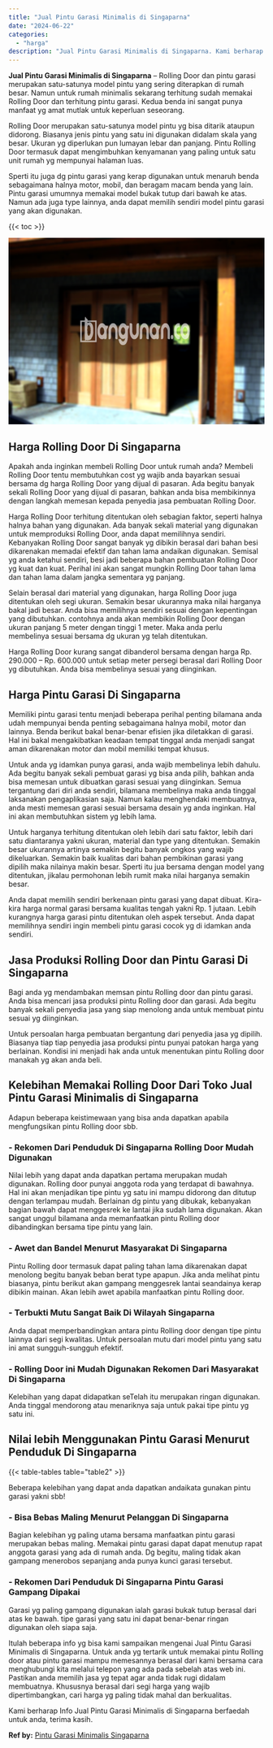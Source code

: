 ```yaml
---
title: "Jual Pintu Garasi Minimalis di Singaparna"
date: "2024-06-22"
categories: 
  - "harga"
description: "Jual Pintu Garasi Minimalis di Singaparna. Kami berharap Info Jual Pintu Garasi Minimalis di Singaparna berfaedah untuk anda, terima kasih...."
---
```


**Jual Pintu Garasi Minimalis di Singaparna** – Rolling Door dan pintu garasi merupakan satu-satunya model pintu yang sering diterapkan di rumah besar. Namun untuk rumah minimalis sekarang terhitung sudah memakai Rolling Door dan terhitung pintu garasi. Kedua benda ini sangat punya manfaat yg amat mutlak untuk keperluan seseorang.

Rolling Door merupakan satu-satunya model pintu yg bisa ditarik ataupun didorong. Biasanya jenis pintu yang satu ini digunakan didalam skala yang besar. Ukuran yg diperlukan pun lumayan lebar dan panjang. Pintu Rolling Door termasuk dapat mengimbuhkan kenyamanan yang paling untuk satu unit rumah yg mempunyai halaman luas.

Sperti itu juga dg pintu garasi yang kerap digunakan untuk menaruh benda sebagaimana halnya motor, mobil, dan beragam macam benda yang lain. Pintu garasi umumnya memakai model bukak tutup dari bawah ke atas. Namun ada juga type lainnya, anda dapat memilih sendiri model pintu garasi yang akan digunakan.

{{< toc >}}

![Jual Pintu Garasi Minimalis di Singaparna](/images/pintu-garasi-61.png)

## Harga Rolling Door Di Singaparna

Apakah anda inginkan membeli Rolling Door untuk rumah anda? Membeli Rolling Door tentu membutuhkan cost yg wajib anda bayarkan sesuai bersama dg harga Rolling Door yang dijual di pasaran. Ada begitu banyak sekali Rolling Door yang dijual di pasaran, bahkan anda bisa membikinnya dengan langkah memesan kepada penyedia jasa pembuatan Rolling Door.

Harga Rolling Door terhitung ditentukan oleh sebagian faktor, seperti halnya halnya bahan yang digunakan. Ada banyak sekali material yang digunakan untuk memproduksi Rolling Door, anda dapat memilihnya sendiri. Kebanyakan Rolling Door sangat banyak yg dibikin berasal dari bahan besi dikarenakan memadai efektif dan tahan lama andaikan digunakan. Semisal yg anda ketahui sendiri, besi jadi beberapa bahan pembuatan Rolling Door yg kuat dan kuat. Perihal ini akan sangat mungkin Rolling Door tahan lama dan tahan lama dalam jangka sementara yg panjang.

Selain berasal dari material yang digunakan, harga Rolling Door juga ditentukan oleh segi ukuran. Semakin besar ukurannya maka nilai harganya bakal jadi besar. Anda bisa memilihnya sendiri sesuai dengan kepentingan yang dibutuhkan. contohnya anda akan membikin Rolling Door dengan ukuran panjang 5 meter dengan tinggi 1 meter. Maka anda perlu membelinya sesuai bersama dg ukuran yg telah ditentukan.

Harga Rolling Door kurang sangat dibanderol bersama dengan harga Rp. 290.000 – Rp. 600.000 untuk setiap meter persegi berasal dari Rolling Door yg dibutuhkan. Anda bisa membelinya sesuai yang diinginkan.

## Harga Pintu Garasi Di Singaparna

Memiliki pintu garasi tentu menjadi beberapa perihal penting bilamana anda udah mempunyai benda penting sebagaimana halnya mobil, motor dan lainnya. Benda berikut bakal benar-benar efisien jika diletakkan di garasi. Hal ini bakal mengakibatkan keadaan tempat tinggal anda menjadi sangat aman dikarenakan motor dan mobil memiliki tempat khusus.

Untuk anda yg idamkan punya garasi, anda wajib membelinya lebih dahulu. Ada begitu banyak sekali pembuat garasi yg bisa anda pilih, bahkan anda bisa memesan untuk dibuatkan garasi sesuai yang diinginkan. Semua tergantung dari diri anda sendiri, bilamana membelinya maka anda tinggal laksanakan pengaplikasian saja. Namun kalau menghendaki membuatnya, anda mesti memesan garasi sesuai bersama desain yg anda inginkan. Hal ini akan membutuhkan sistem yg lebih lama.

Untuk harganya terhitung ditentukan oleh lebih dari satu faktor, lebih dari satu diantaranya yakni ukuran, material dan type yang ditentukan. Semakin besar ukurannya artinya semakin begitu banyak ongkos yang wajib dikeluarkan. Semakin baik kualitas dari bahan pembikinan garasi yang dipilih maka nilainya makin besar. Sperti itu jua bersama dengan model yang ditentukan, jikalau permohonan lebih rumit maka nilai harganya semakin besar.

Anda dapat memilih sendiri berkenaan pintu garasi yang dapat dibuat. Kira-kira harga normal garasi bersama kualitas tengah yakni Rp. 1 jutaan. Lebih kurangnya harga garasi pintu ditentukan oleh aspek tersebut. Anda dapat memilihnya sendiri ingin membeli pintu garasi cocok yg di idamkan anda sendiri.

## Jasa Produksi Rolling Door dan Pintu Garasi Di Singaparna

Bagi anda yg mendambakan memsan pintu Rolling door dan pintu garasi. Anda bisa mencari jasa produksi pintu Rolling door dan garasi. Ada begitu banyak sekali penyedia jasa yang siap menolong anda untuk membuat pintu sesuai yg diinginkan.

Untuk persoalan harga pembuatan bergantung dari penyedia jasa yg dipilih. Biasanya tiap tiap penyedia jasa produksi pintu punyai patokan harga yang berlainan. Kondisi ini menjadi hak anda untuk menentukan pintu Rolling door manakah yg akan anda beli.

## Kelebihan Memakai Rolling Door Dari Toko Jual Pintu Garasi Minimalis di Singaparna

Adapun beberapa keistimewaan yang bisa anda dapatkan apabila mengfungsikan pintu Rolling door sbb.

### \- Rekomen Dari Penduduk Di Singaparna Rolling Door Mudah Digunakan

Nilai lebih yang dapat anda dapatkan pertama merupakan mudah digunakan. Rolling door punyai anggota roda yang terdapat di bawahnya. Hal ini akan menjadikan tipe pintu yg satu ini mampu didorong dan ditutup dengan terlampau mudah. Berlainan dg pintu yang dibukak, kebanyakan bagian bawah dapat menggesrek ke lantai jika sudah lama digunakan. Akan sangat unggul bilamana anda memanfaatkan pintu Rolling door dibandingkan bersama tipe pintu yang lain.

### \- Awet dan Bandel Menurut Masyarakat Di Singaparna

Pintu Rolling door termasuk dapat paling tahan lama dikarenakan dapat menolong begitu banyak beban berat type apapun. Jika anda melihat pintu biasanya, pintu berikut akan gampang menggesrek lantai seandainya kerap dibikin mainan. Akan lebih awet apabila manfaatkan pintu Rolling door.

### \- Terbukti Mutu Sangat Baik Di Wilayah Singaparna

Anda dapat memperbandingkan antara pintu Rolling door dengan tipe pintu lainnya dari segi kwalitas. Untuk persoalan mutu dari model pintu yang satu ini amat sungguh-sungguh efektif.

### \- Rolling Door ini Mudah Digunakan Rekomen Dari Masyarakat Di Singaparna

Kelebihan yang dapat didapatkan seTelah itu merupakan ringan digunakan. Anda tinggal mendorong atau menariknya saja untuk pakai tipe pintu yg satu ini.

## Nilai lebih Menggunakan Pintu Garasi Menurut Penduduk Di Singaparna

{{< table-tables table="table2" >}}

Beberapa kelebihan yang dapat anda dapatkan andaikata gunakan pintu garasi yakni sbb!

### \- Bisa Bebas Maling Menurut Pelanggan Di Singaparna

Bagian kelebihan yg paling utama bersama manfaatkan pintu garasi merupakan bebas maling. Memakai pintu garasi dapat dapat menutup rapat anggota garasi yang ada di rumah anda. Dg begitu, maling tidak akan gampang menerobos sepanjang anda punya kunci garasi tersebut.

### \- Rekomen Dari Penduduk Di Singaparna Pintu Garasi Gampang Dipakai

Garasi yg paling gampang digunakan ialah garasi bukak tutup berasal dari atas ke bawah. tipe garasi yang satu ini dapat benar-benar ringan digunakan oleh siapa saja.

Itulah beberapa info yg bisa kami sampaikan mengenai Jual Pintu Garasi Minimalis di Singaparna. Untuk anda yg tertarik untuk memakai pintu Rolling door atau pintu garasi mampu memesannya berasal dari kami bersama cara menghubungi kita melalui telepon yang ada pada sebelah atas web ini. Pastikan anda memilih jasa yg tepat agar anda tidak rugi didalam membuatnya. Khususnya berasal dari segi harga yang wajib dipertimbangkan, cari harga yg paling tidak mahal dan berkualitas.

Kami berharap Info Jual Pintu Garasi Minimalis di Singaparna berfaedah untuk anda, terima kasih.

**Ref by:** [Pintu Garasi Minimalis Singaparna](https://id.wikipedia.org/wiki/Pintu)
